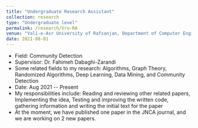 ```yaml
---
title: "Undergraduate Research Assistant"
collection: research
type: "Undergraduate level"
permalink: /research/Vru-RA
venue: "Vali-e-Asr University of Rafsanjan, Department of Computer Engineering"
date: 2021-08-01
---
```


- Field: Community Detection
- Supervisor: Dr. Fahimeh Dabaghi-Zarandi
- Some related fields to my research: Algorithms, Graph Theory, Randomized Algorithms, Deep Learning, Data Mining, and Community Detection
- Date: Aug 2021 -- Present
- My responsibilities include: Reading and reviewing other related papers, Implementing the idea, Testing and improving the written code, gathering information and writing the initial text for the paper
- At the moment, we have published one paper in the JNCA journal, and we are working on 2 new papers.
